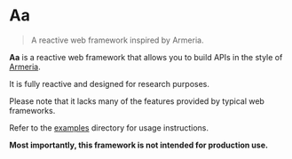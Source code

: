 # Aa

> A reactive web framework inspired by Armeria.

**Aa** is a reactive web framework that allows you to build APIs in the style of [Armeria](https://armeria.dev/).

It is fully reactive and designed for research purposes.

Please note that it lacks many of the features provided by typical web frameworks.

Refer to the [examples](https://github.com/icepeppermint/aa/tree/main/examples) directory for usage instructions.

**Most importantly, this framework is not intended for production use.**
